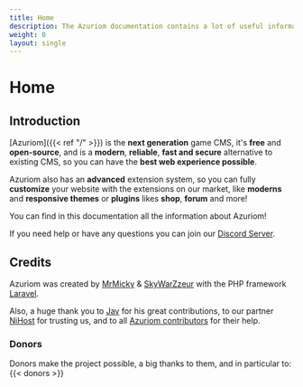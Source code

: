 ```yaml
---
title: Home
description: The Azuriom documentation contains a lot of useful information about Azuriom, for installation, use or extensions development.
weight: 0
layout: single
---
```


# Home

## Introduction

[Azuriom]({{< ref "/" >}}) is the **next generation** game CMS,
 it's **free** and **open-source**, and is a **modern**, **reliable**, **fast and secure**
alternative to existing CMS, so you can have the **best web experience possible**.

Azuriom also has an **advanced** extension system, so you can fully **customize** your website with the extensions on our market,
like **moderns** and **responsive themes** or **plugins** likes **shop**, **forum** and more!

You can find in this documentation all the information about
Azuriom!

If you need help or have any questions you can join
our [Discord Server](https://azuriom.com/discord).

## Credits

Azuriom was created by [MrMicky](https://mrmicky.fr/) & [SkyWarZzeur](https://twitter.com/SkyWarZzeur) with the PHP
framework [Laravel](https://laravel.com/).

Also, a huge thank you to [Jav](https://www.linkedin.com/in/jean-alexandre-valentin-531236153/) for his great contributions,
to our partner [NiHost](https://www.ni-host.com/?utm_source=home&utm_medium=links&utm_campaign=AzuriomCom) for trusting us, and to all
[Azuriom contributors](https://github.com/Azuriom/Azuriom/graphs/contributors) for their help.

### Donors

Donors make the project possible, a big thanks to them, and in particular to:
{{< donors >}}
